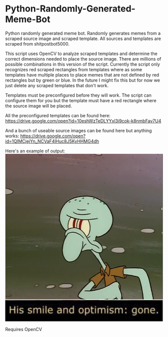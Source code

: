 # Python-Randomly-Generated-Meme-Bot
Python randomly generated meme bot. Randomly generates memes from a scraped source image and scraped template. All sources and templates are scraped from shitpostbot5000.

This script uses OpenCV to analyze scraped templates and determine the correct dimensions needed to place the source image. There are millions of possible combinations in this version of the script. Currently the script only recognizes red scraped rectangles from templates where as some templates have multiple places to place memes that are not defined by red rectangles but by green or blue. In the future I might fix this but for now we just delete any scraped templates that don't work.

Templates must be preconfigured before they will work. The script can configure them for you but the template must have a red rectangle where the source image will be placed.

All the preconfigured templates can be found here: https://drive.google.com/open?id=10eshWzTeDLYYxl3i9cok-k8nmbFav7U4

And a bunch of useable source images can be found here but anything works: https://drive.google.com/open?id=1QIMCjejYn_NCVaF4lHuc8J5KyHHMG4dh

Here's an example of output: ![output](https://raw.githubusercontent.com/devinadams/Python-OpenCV-Randomly-Generated-MemeBot/master/out-23.png)

Requires OpenCV
